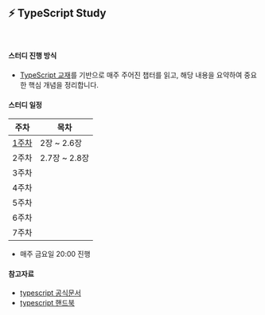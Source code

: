## ⚡️ TypeScript Study

<br/>

#### 스터디 진행 방식

- [TypeScript 교재](https://product.kyobobook.co.kr/detail/S000208416779)를 기반으로 매주 주어진 챕터를 읽고, 해당 내용을 요약하여 중요한 핵심 개념을 정리합니다.

#### 스터디 일정

|주차|목차|
|------|---|
|[1주차](https://github.com/swJaNG12/TypeScript-Study/tree/main/week1)|  2장 ~ 2.6장|테스트3|
|2주차|2.7장 ~ 2.8장|테스트3|
|3주차||테스트3|
|4주차||테스트3|
|5주차||테스트3|
|6주차||테스트3|
|7주차||테스트3|

- 매주 금요일 20:00 진행

#### 참고자료

- [typescript 공식문서](https://www.typescriptlang.org/)
- [typescript 핸드북](https://www.typescriptlang.org/docs/handbook/intro.html)
